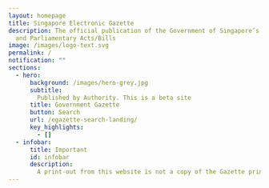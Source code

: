 ```yaml
---
layout: homepage
title: Singapore Electronic Gazette
description: The official publication of the Government of Singapore’s Notices
  and Parliamentary Acts/Bills
image: /images/logo-text.svg
permalink: /
notification: ""
sections:
  - hero:
      background: /images/hero-grey.jpg
      subtitle:
        Published by Authority. This is a beta site
      title: Government Gazette
      button: Search
      url: /egazette-search-landing/
      key_highlights:
        - []
  - infobar:
      title: Important
      id: infobar
      description:
        A print-out from this website is not a copy of the Gazette printed by the Government Printer for the purposes of section 48 of the Interpretation Act 1965
---
```

